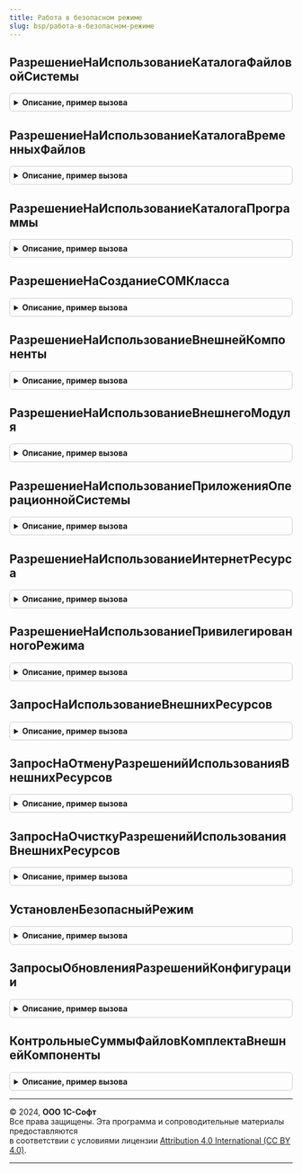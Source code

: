 ```yaml
---
title: Работа в безопасном режиме
slug: bsp/работа-в-безопасном-режиме
---
```



## РазрешениеНаИспользованиеКаталогаФайловойСистемы
<details style="margin: 1em 0; padding: 0.5em; border: 1px solid #ccc; border-radius: 6px;">

<summary style="font-weight: bold; cursor: pointer;">Описание, пример вызова</summary>

```bsl

// Возвращает внутреннее описание разрешения на использование каталога файловой системы.
// Для передачи в качестве параметра в функции:
// РаботаВБезопасномРежиме.ЗапросНаИспользованиеВнешнихРесурсов и
// РаботаВБезопасномРежиме.ЗапросНаОтменуРазрешенийИспользованияВнешнихРесурсов.
//
// Параметры:
//  Адрес - Строка - адрес ресурса файловой системы,
//  ЧтениеДанных - Булево - указывает необходимость предоставления разрешения
//                          на чтение данных из данного каталога файловой системы.
//  ЗаписьДанных - Булево - указывает необходимость предоставления разрешения
//                          на запись данных в указанный каталог файловой системы.
//  Описание - Строка - описание причины, по которой требуется предоставление разрешения.
//
// Возвращаемое значение:
//  ОбъектXDTO
//
Функция РазрешениеНаИспользованиеКаталогаФайловойСистемы(Знач Адрес, Знач ЧтениеДанных = Ложь, Знач ЗаписьДанных = Ложь, Знач Описание = "") Экспорт
```

Пример вызова
```bsl
Результат = РаботаВБезопасномРежиме.РазрешениеНаИспользованиеКаталогаФайловойСистемы(Адрес, ЧтениеДанных, ЗаписьДанных, Описание);
```
</details>

## РазрешениеНаИспользованиеКаталогаВременныхФайлов
<details style="margin: 1em 0; padding: 0.5em; border: 1px solid #ccc; border-radius: 6px;">

<summary style="font-weight: bold; cursor: pointer;">Описание, пример вызова</summary>

```bsl

// Возвращает внутреннее описание разрешения на использование каталога временных файлов.
// Для передачи в качестве параметра в функции:
// РаботаВБезопасномРежиме.ЗапросНаИспользованиеВнешнихРесурсов и
// РаботаВБезопасномРежиме.ЗапросНаОтменуРазрешенийИспользованияВнешнихРесурсов.
//
// Параметры:
//  ЧтениеДанных - Булево - указывает необходимость предоставления разрешения
//                          на чтение данных из каталога временных файлов.
//  ЗаписьДанных - Булево - указывает необходимость предоставления разрешения
//                          на запись данных в каталог временных файлов.
//  Описание - Строка - описание причины, по которой требуется предоставление разрешения.
//
// Возвращаемое значение:
//  ОбъектXDTO
//
Функция РазрешениеНаИспользованиеКаталогаВременныхФайлов(Знач ЧтениеДанных = Ложь, Знач ЗаписьДанных = Ложь, Знач Описание = "") Экспорт
```

Пример вызова
```bsl
Результат = РаботаВБезопасномРежиме.РазрешениеНаИспользованиеКаталогаВременныхФайлов(ЧтениеДанных, ЗаписьДанных, Описание);
```
</details>

## РазрешениеНаИспользованиеКаталогаПрограммы
<details style="margin: 1em 0; padding: 0.5em; border: 1px solid #ccc; border-radius: 6px;">

<summary style="font-weight: bold; cursor: pointer;">Описание, пример вызова</summary>

```bsl

// Возвращает внутреннее описание разрешения на использование каталога программы.
// Для передачи в качестве параметра в функции:
// РаботаВБезопасномРежиме.ЗапросНаИспользованиеВнешнихРесурсов и
// РаботаВБезопасномРежиме.ЗапросНаОтменуРазрешенийИспользованияВнешнихРесурсов.
//
// Параметры:
//  ЧтениеДанных - Булево - указывает необходимость предоставления разрешения
//                          на чтение данных из каталога программы.
//  ЗаписьДанных - Булево - указывает необходимость предоставления разрешения
//                          на запись данных в каталог программы.
//  Описание - Строка - описание причины, по которой требуется предоставление разрешения.
//
// Возвращаемое значение:
//  ОбъектXDTO
//
Функция РазрешениеНаИспользованиеКаталогаПрограммы(Знач ЧтениеДанных = Ложь, Знач ЗаписьДанных = Ложь, Знач Описание = "") Экспорт
```

Пример вызова
```bsl
Результат = РаботаВБезопасномРежиме.РазрешениеНаИспользованиеКаталогаПрограммы(ЧтениеДанных, ЗаписьДанных, Описание);
```
</details>

## РазрешениеНаСозданиеCOMКласса
<details style="margin: 1em 0; padding: 0.5em; border: 1px solid #ccc; border-radius: 6px;">

<summary style="font-weight: bold; cursor: pointer;">Описание, пример вызова</summary>

```bsl

// Возвращает внутреннее описание разрешения на использование COM-класса.
// Для передачи в качестве параметра в функции:
// РаботаВБезопасномРежиме.ЗапросНаИспользованиеВнешнихРесурсов и
// РаботаВБезопасномРежиме.ЗапросНаОтменуРазрешенийИспользованияВнешнихРесурсов.
//
// Параметры:
//  ProgID - Строка - ProgID класса COM, с которым он зарегистрирован в системе.
//                    Например, "Excel.Application".
//  CLSID - Строка - CLSID класса COM, с которым он зарегистрирован в системе.
//  ИмяКомпьютера - Строка - имя компьютера, на котором надо создать указанный объект.
//                           Если не указано, то объект будет создан на компьютере, на котором выполняется
//                           текущий рабочий процесс.
//  Описание - Строка - описание причины, по которой требуется предоставление разрешения.
//
// Возвращаемое значение:
//  ОбъектXDTO
//
Функция РазрешениеНаСозданиеCOMКласса(Знач ProgID, Знач CLSID, Знач ИмяКомпьютера = "", Знач Описание = "") Экспорт
```

Пример вызова
```bsl
Результат = РаботаВБезопасномРежиме.РазрешениеНаСозданиеCOMКласса(ProgID, CLSID, ИмяКомпьютера, Описание);
```
</details>

## РазрешениеНаИспользованиеВнешнейКомпоненты
<details style="margin: 1em 0; padding: 0.5em; border: 1px solid #ccc; border-radius: 6px;">

<summary style="font-weight: bold; cursor: pointer;">Описание, пример вызова</summary>

```bsl

// Возвращает внутреннее описание разрешения на использование внешней компоненты, поставляемой
// в общем макете конфигурации.
// Для передачи в качестве параметра в функции:
// РаботаВБезопасномРежиме.ЗапросНаИспользованиеВнешнихРесурсов и
// РаботаВБезопасномРежиме.ЗапросНаОтменуРазрешенийИспользованияВнешнихРесурсов.
//
// Параметры:
//  ИмяМакета - Строка - имя общего макета в конфигурации, в котором поставляется внешняя компонента.
//  Описание - Строка - описание причины, по которой требуется предоставление разрешения.
//
// Возвращаемое значение:
//  ОбъектXDTO
//
Функция РазрешениеНаИспользованиеВнешнейКомпоненты(Знач ИмяМакета, Знач Описание = "") Экспорт
```

Пример вызова
```bsl
Результат = РаботаВБезопасномРежиме.РазрешениеНаИспользованиеВнешнейКомпоненты(ИмяМакета, Описание);
```
</details>

## РазрешениеНаИспользованиеВнешнегоМодуля
<details style="margin: 1em 0; padding: 0.5em; border: 1px solid #ccc; border-radius: 6px;">

<summary style="font-weight: bold; cursor: pointer;">Описание, пример вызова</summary>

```bsl

// Возвращает внутреннее описание разрешения на использование расширения конфигурации.
// Для передачи в качестве параметра в функции:
// РаботаВБезопасномРежиме.ЗапросНаИспользованиеВнешнихРесурсов и
// РаботаВБезопасномРежиме.ЗапросНаОтменуРазрешенийИспользованияВнешнихРесурсов.
//
// Параметры:
//  Имя - Строка - имя расширения конфигурации.
//  КонтрольнаяСумма - Строка - контрольная сумма расширения конфигурации.
//  Описание - Строка - описание причины, по которой требуется предоставление разрешения.
//
// Возвращаемое значение:
//  ОбъектXDTO
//
Функция РазрешениеНаИспользованиеВнешнегоМодуля(Знач Имя, Знач КонтрольнаяСумма, Знач Описание = "") Экспорт
```

Пример вызова
```bsl
Результат = РаботаВБезопасномРежиме.РазрешениеНаИспользованиеВнешнегоМодуля(Имя, КонтрольнаяСумма, Описание);
```
</details>

## РазрешениеНаИспользованиеПриложенияОперационнойСистемы
<details style="margin: 1em 0; padding: 0.5em; border: 1px solid #ccc; border-radius: 6px;">

<summary style="font-weight: bold; cursor: pointer;">Описание, пример вызова</summary>

```bsl

// Возвращает внутреннее описание разрешения на использование приложения операционной системы.
// Для передачи в качестве параметра в функции:
// РаботаВБезопасномРежиме.ЗапросНаИспользованиеВнешнихРесурсов и
// РаботаВБезопасномРежиме.ЗапросНаОтменуРазрешенийИспользованияВнешнихРесурсов.
//
// Параметры:
//  ШаблонСтрокиЗапуска - Строка - шаблон строки запуска приложения.
//                                 Подробнее см. документацию к платформе.
//  Описание - Строка - описание причины, по которой требуется предоставление разрешения.
//
// Возвращаемое значение:
//  ОбъектXDTO
//
Функция РазрешениеНаИспользованиеПриложенияОперационнойСистемы(Знач ШаблонСтрокиЗапуска, Знач Описание = "") Экспорт
```

Пример вызова
```bsl
Результат = РаботаВБезопасномРежиме.РазрешениеНаИспользованиеПриложенияОперационнойСистемы(ШаблонСтрокиЗапуска, Описание);
```
</details>

## РазрешениеНаИспользованиеИнтернетРесурса
<details style="margin: 1em 0; padding: 0.5em; border: 1px solid #ccc; border-radius: 6px;">

<summary style="font-weight: bold; cursor: pointer;">Описание, пример вызова</summary>

```bsl

// Возвращает внутреннее описание разрешения на использование интернет-ресурса.
// Для передачи в качестве параметра в функции:
// РаботаВБезопасномРежиме.ЗапросНаИспользованиеВнешнихРесурсов и
// РаботаВБезопасномРежиме.ЗапросНаОтменуРазрешенийИспользованияВнешнихРесурсов.
//
// Параметры:
//  Протокол - Строка - протокол, по которому выполняется взаимодействие с ресурсом. Допустимые значения:
//                      IMAP, POP3, SMTP, HTTP, HTTPS, FTP, FTPS, WS, WSS.
//  Адрес - Строка - адрес ресурса без указания протокола.
//  Порт - Число - номер порта через который выполняется взаимодействие с ресурсом.
//  Описание - Строка - описание причины, по которой требуется предоставление разрешения.
//
// Возвращаемое значение:
//  ОбъектXDTO
//
Функция РазрешениеНаИспользованиеИнтернетРесурса(Знач Протокол, Знач Адрес, Знач Порт = Неопределено, Знач Описание = "") Экспорт
```

Пример вызова
```bsl
Результат = РаботаВБезопасномРежиме.РазрешениеНаИспользованиеИнтернетРесурса(Протокол, Адрес, Порт, Описание);
```
</details>

## РазрешениеНаИспользованиеПривилегированногоРежима
<details style="margin: 1em 0; padding: 0.5em; border: 1px solid #ccc; border-radius: 6px;">

<summary style="font-weight: bold; cursor: pointer;">Описание, пример вызова</summary>

```bsl

// Возвращает внутреннее описание разрешения на расширенную работу с данными (включая установку
// привилегированного режима) для внешних модулей.
// Для передачи в качестве параметра в функции:
// РаботаВБезопасномРежиме.ЗапросНаИспользованиеВнешнихРесурсов и
// РаботаВБезопасномРежиме.ЗапросНаОтменуРазрешенийИспользованияВнешнихРесурсов.
//
// Параметры:
//  Описание - Строка - описание причины, по которой требуется предоставление разрешения.
//
// Возвращаемое значение:
//  ОбъектXDTO
//
Функция РазрешениеНаИспользованиеПривилегированногоРежима(Знач Описание = "") Экспорт
```

Пример вызова
```bsl
Результат = РаботаВБезопасномРежиме.РазрешениеНаИспользованиеПривилегированногоРежима(Описание);
```
</details>

## ЗапросНаИспользованиеВнешнихРесурсов
<details style="margin: 1em 0; padding: 0.5em; border: 1px solid #ccc; border-radius: 6px;">

<summary style="font-weight: bold; cursor: pointer;">Описание, пример вызова</summary>

```bsl

// Создает запрос на использование внешних ресурсов.
//
// Параметры:
//  НовыеРазрешения - Массив из см. РаботаВБезопасномРежиме.РазрешениеНаИспользованиеВнешнегоМодуля
//                  - Массив из см. РаботаВБезопасномРежиме.РазрешениеНаИспользованиеВнешнейКомпоненты
//                  - Массив из см. РаботаВБезопасномРежиме.РазрешениеНаИспользованиеИнтернетРесурса
//                  - Массив из см. РаботаВБезопасномРежиме.РазрешениеНаИспользованиеКаталогаВременныхФайлов
//                  - Массив из см. РаботаВБезопасномРежиме.РазрешениеНаИспользованиеКаталогаПрограммы
//                  - Массив из см. РаботаВБезопасномРежиме.РазрешениеНаИспользованиеКаталогаФайловойСистемы
//                  - Массив из см. РаботаВБезопасномРежиме.РазрешениеНаИспользованиеПривилегированногоРежима
//					- Массив из см. РаботаВБезопасномРежиме.РазрешениеНаИспользованиеПриложенияОперационнойСистемы -
//					  запрашиваемые разрешения на доступ к внешним ресурсам.
//  Владелец - ЛюбаяСсылка - ссылка на объект информационной базы, с которой логически связаны запрашиваемые
//    разрешения. Например, все разрешения на доступ к каталогам томов хранения файлов логически связаны
//    с соответствующими элементами справочника ТомаХраненияФайлов, все разрешения на доступ к каталогам
//    обмена данными (или к другим ресурсам в зависимости от используемого транспорта обмена) логически
//    связаны с соответствующими узлами планов обмена и т.д. В том случае, если разрешение является логически
//    обособленным (например, предоставление разрешения регулируется значением константы с типом Булево) -
//    рекомендуется использовать ссылку на элемент справочника ИдентификаторыОбъектовМетаданных.
//  РежимЗамещения - Булево - определяет режим замещения ранее выданных разрешений для данного владельца. При
//    значении параметра равным Истина, помимо предоставления запрошенных разрешений в запрос будет добавлена
//    очистка всех разрешений, ранее запрошенных для этого же владельца.
//
// Возвращаемое значение:
//  УникальныйИдентификатор -  ссылка на записанный в ИБ запрос разрешений. После создания
//    всех запросов на изменение разрешений требуется применить запрошенные изменения с помощью вызова
//    процедуры РаботаВБезопасномРежимеКлиент.ПрименитьЗапросыНаИспользованиеВнешнихРесурсов.
//
Функция ЗапросНаИспользованиеВнешнихРесурсов(Знач НовыеРазрешения, Знач Владелец = Неопределено, Знач РежимЗамещения = Истина) Экспорт
```

Пример вызова
```bsl
Результат = РаботаВБезопасномРежиме.ЗапросНаИспользованиеВнешнихРесурсов(НовыеРазрешения, Владелец, РежимЗамещения);
```
</details>

## ЗапросНаОтменуРазрешенийИспользованияВнешнихРесурсов
<details style="margin: 1em 0; padding: 0.5em; border: 1px solid #ccc; border-radius: 6px;">

<summary style="font-weight: bold; cursor: pointer;">Описание, пример вызова</summary>

```bsl

// Создает запрос на отмену разрешений использования внешних ресурсов.
//
// Параметры:
//  Владелец - ЛюбаяСсылка - ссылка на объект информационной базы, с которой логически связаны отменяемые
//    разрешения. Например, все разрешения на доступ к каталогам томов хранения файлов логически связаны
//    с соответствующими элементами справочника ТомаХраненияФайлов, все разрешения на доступ к каталогам
//    обмена данными (или к другим ресурсам в зависимости от используемого транспорта обмена) логически
//    связаны с соответствующими узлами планов обмена и т.д. В том случае, если разрешение является логически
//    обособленным (например, отменяемые разрешения регулируется значением константы с типом Булево) -
//    рекомендуется использовать ссылку на элемент справочника ИдентификаторыОбъектовМетаданных.
//  ОтменяемыеРазрешения - Массив из см. РаботаВБезопасномРежиме.РазрешениеНаИспользованиеВнешнегоМодуля
//                       - Массив из см. РаботаВБезопасномРежиме.РазрешениеНаИспользованиеВнешнейКомпоненты
//                       - Массив из см. РаботаВБезопасномРежиме.РазрешениеНаИспользованиеИнтернетРесурса
//                       - Массив из см. РаботаВБезопасномРежиме.РазрешениеНаИспользованиеКаталогаВременныхФайлов
//                       - Массив из см. РаботаВБезопасномРежиме.РазрешениеНаИспользованиеКаталогаПрограммы
//                       - Массив из см. РаботаВБезопасномРежиме.РазрешениеНаИспользованиеКаталогаФайловойСистемы
//                       - Массив из см. РаботаВБезопасномРежиме.РазрешениеНаИспользованиеПривилегированногоРежима
//					- Массив из см. РаботаВБезопасномРежиме.РазрешениеНаИспользованиеПриложенияОперационнойСистемы -
//					  отменяемые разрешения на доступ к внешним ресурсам.
//
// Возвращаемое значение:
//  УникальныйИдентификатор - ссылка на записанный в ИБ запрос разрешений. После создания
//    всех запросов на изменение разрешений требуется применить запрошенные изменения с помощью вызова
//    процедуры РаботаВБезопасномРежимеКлиент.ПрименитьЗапросыНаИспользованиеВнешнихРесурсов.
//
Функция ЗапросНаОтменуРазрешенийИспользованияВнешнихРесурсов(Знач Владелец, Знач ОтменяемыеРазрешения) Экспорт
```

Пример вызова
```bsl
Результат = РаботаВБезопасномРежиме.ЗапросНаОтменуРазрешенийИспользованияВнешнихРесурсов(Владелец, ОтменяемыеРазрешения) 
```
</details>

## ЗапросНаОчисткуРазрешенийИспользованияВнешнихРесурсов
<details style="margin: 1em 0; padding: 0.5em; border: 1px solid #ccc; border-radius: 6px;">

<summary style="font-weight: bold; cursor: pointer;">Описание, пример вызова</summary>

```bsl

// Создает запрос на отмену всех разрешений использования внешних ресурсов, связанных в владельцем.
//
// Параметры:
//  Владелец - ЛюбаяСсылка - ссылка на объект информационной базы, с которой логически связаны отменяемые
//    разрешения. Например, все разрешения на доступ к каталогам томов хранения файлов логически связаны
//    с соответствующими элементами справочника ТомаХраненияФайлов, все разрешения на доступ к каталогам
//    обмена данными (или к другим ресурсам в зависимости от используемого транспорта обмена) логически
//    связаны с соответствующими узлами планов обмена и т.д. В том случае, если разрешение является логически
//    обособленным (например, отменяемые разрешения регулируется значением константы с типом Булево) -
//    рекомендуется использовать ссылку на элемент справочника ИдентификаторыОбъектовМетаданных.
//
// Возвращаемое значение:
//  УникальныйИдентификатор - ссылка на записанный в ИБ запрос разрешений. После создания
//    всех запросов на изменение разрешений требуется применить запрошенные изменения с помощью вызова
//    процедуры РаботаВБезопасномРежимеКлиент.ПрименитьЗапросыНаИспользованиеВнешнихРесурсов.
//
Функция ЗапросНаОчисткуРазрешенийИспользованияВнешнихРесурсов(Знач Владелец) Экспорт
```

Пример вызова
```bsl
Результат = РаботаВБезопасномРежиме.ЗапросНаОчисткуРазрешенийИспользованияВнешнихРесурсов(Владелец) 
```
</details>

## УстановленБезопасныйРежим
<details style="margin: 1em 0; padding: 0.5em; border: 1px solid #ccc; border-radius: 6px;">

<summary style="font-weight: bold; cursor: pointer;">Описание, пример вызова</summary>

```bsl

////////////////////////////////////////////////////////////////////////////////
// Функции для поддержки работы конфигурации с профилем безопасности, в котором
// запрещено подключение внешних модулей без установки безопасного режима.
//

// Проверят установленность безопасного режима, игнорируя безопасный режим профиля безопасности,
//  использующегося в качестве профиля безопасности с уровнем привилегий конфигурации.
//
// Возвращаемое значение:
//   Булево - Истина, если безопасный режим установлен.
//
Функция УстановленБезопасныйРежим() Экспорт
```

Пример вызова
```bsl
Результат = РаботаВБезопасномРежиме.УстановленБезопасныйРежим() 
```
</details>

## ЗапросыОбновленияРазрешенийКонфигурации
<details style="margin: 1em 0; padding: 0.5em; border: 1px solid #ccc; border-radius: 6px;">

<summary style="font-weight: bold; cursor: pointer;">Описание, пример вызова</summary>

```bsl

// Создает запросы на обновление разрешений конфигурации.
//
// Параметры:
//  ВключаяЗапросСозданияПрофиляИБ - Булево - включать в результат запрос на создание профиля безопасности
//    для текущей информационной базы.
//
// Возвращаемое значение:
//  Массив - идентификаторы запросов для обновления разрешений
//           конфигурации до требуемых в настоящий момент.
//
Функция ЗапросыОбновленияРазрешенийКонфигурации(Знач ВключаяЗапросСозданияПрофиляИБ = Истина) Экспорт
```

Пример вызова
```bsl
Результат = РаботаВБезопасномРежиме.ЗапросыОбновленияРазрешенийКонфигурации(ВключаяЗапросСозданияПрофиляИБ);
```
</details>

## КонтрольныеСуммыФайловКомплектаВнешнейКомпоненты
<details style="margin: 1em 0; padding: 0.5em; border: 1px solid #ccc; border-radius: 6px;">

<summary style="font-weight: bold; cursor: pointer;">Описание, пример вызова</summary>

```bsl

// Возвращает контрольные суммы файлов комплекта внешней компоненты, поставляемого в макете конфигурации.
//
// Параметры:
//   ИмяМакета - Строка - имя макета конфигурации, в составе которого поставляется комплект внешней компоненты.
//
// Возвращаемое значение:
//   ФиксированноеСоответствие из КлючИЗначение - контрольные суммы файлов:
//     * Ключ - Строка - имя файла,
//     * Значение - Строка - контрольная сумма.
//
Функция КонтрольныеСуммыФайловКомплектаВнешнейКомпоненты(Знач ИмяМакета) Экспорт
```

Пример вызова
```bsl
Результат = РаботаВБезопасномРежиме.КонтрольныеСуммыФайловКомплектаВнешнейКомпоненты(ИмяМакета) 
```
</details>

---

© 2024, **ООО 1С-Софт**  
Все права защищены. Эта программа и сопроводительные материалы предоставляются  
в соответствии с условиями лицензии [Attribution 4.0 International (CC BY 4.0)](https://creativecommons.org/licenses/by/4.0/legalcode).

---
